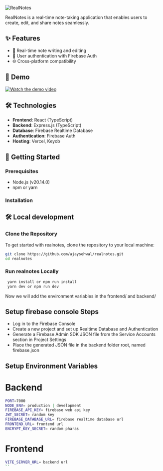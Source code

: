 ![RealNotes](https://socialify.git.ci/ajaysehwal/realnotes/image?description=1&descriptionEditable=RealNotes%20is%20a%20real-time%20note-taking%20application%20built%20with%20React%2C%20Express.js%2C%20and%20Firebase.%20It%20allows%20users%20to%20create%2C%20edit%2C%20and%20share%20notes%20in%20real-time.%0A&language=1&logo=https%3A%2F%2Fsvgl.app%2Flibrary%2Freact.svg&name=1&owner=1&theme=Light)

RealNotes is a real-time note-taking application that enables users to create, edit, and share notes seamlessly.

## ✨ Features

- 📝 Real-time note writing and editing
- 🔐 User authentication with Firebase Auth
- 🌐 Cross-platform compatibility

## 🎥 Demo

[![Watch the demo video](https://firebasestorage.googleapis.com/v0/b/realnotes-75c1d.appspot.com/o/realnote-thumb.png?alt=media&token=dc8e3e75-46ba-4b04-b2c1-167af1f1a9c5)](https://firebasestorage.googleapis.com/v0/b/realnotes-75c1d.appspot.com/o/realnotes-demo.mp4?alt=media&token=543cba32-d4fe-4098-82de-8ef29d7d7187)

## 🛠️ Technologies

- **Frontend**: React (TypeScript)
- **Backend**: Express.js (TypeScript)
- **Database**: Firebase Realtime Database
- **Authentication**: Firebase Auth
- **Hosting**: Vercel, Keyob

## 🚀 Getting Started

### Prerequisites

- Node.js (v20.14.0)
- npm or yarn

### Installation

## 🛠️ Local development
### Clone the Repository

To get started with realnotes, clone the repository to your local machine:

```sh
git clone https://github.com/ajaysehwal/realnotes.git
cd realnotes
```
### Run realnotes Locally
```sh
 yarn install or npm run install
 yarn dev or npm run dev
```
Now we will add the environment variables in the frontend/ and backend/

## Setup firebase console Steps
- Log in to the Firebase Console
- Create a new project and set up Realtime Database and Authentication
- Generate a Firebase Admin SDK JSON file from the Service Accounts section in Project Settings
- Place the generated JSON file in the backend folder root, named firebase.json

## Setup Environment Variables
# Backend
```sh
PORT=7000
NODE_ENV= production | development
FIREBASE_API_KEY= firebase web api key
JWT_SECRET= random key
FIREBASE_DATABASE_URL= firebase realtime database url
FRONTEND_URL= frontend url
ENCRYPT_KEY_SECRET= random pharas
```
# Frontend 
```sh
VITE_SERVER_URL= backend url
``
